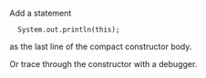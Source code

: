 Add a statement

      System.out.println(this);

as the last line of the compact constructor body.

Or trace through the constructor with a debugger.
